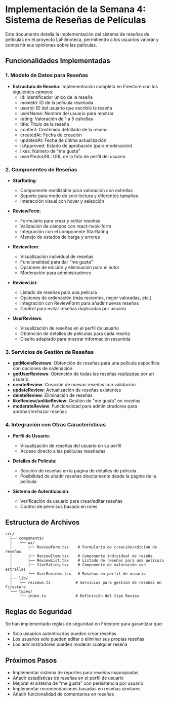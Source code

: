 # Implementación de la Semana 4: Sistema de Reseñas de Películas

Este documento detalla la implementación del sistema de reseñas de películas en el proyecto LaFilmoteca, permitiendo a los usuarios valorar y compartir sus opiniones sobre las películas.

## Funcionalidades Implementadas

### 1. Modelo de Datos para Reseñas

- **Estructura de Reseña**: Implementación completa en Firestore con los siguientes campos:
  - id: Identificador único de la reseña
  - movieId: ID de la película reseñada
  - userId: ID del usuario que escribió la reseña
  - userName: Nombre del usuario para mostrar
  - rating: Valoración de 1 a 5 estrellas
  - title: Título de la reseña
  - content: Contenido detallado de la reseña
  - createdAt: Fecha de creación
  - updatedAt: Fecha de última actualización
  - isApproved: Estado de aprobación (para moderación)
  - likes: Número de "me gusta"
  - userPhotoURL: URL de la foto de perfil del usuario

### 2. Componentes de Reseñas

- **StarRating**: 
  - Componente reutilizable para valoración con estrellas
  - Soporte para modo de solo lectura y diferentes tamaños
  - Interacción visual con hover y selección

- **ReviewForm**: 
  - Formulario para crear y editar reseñas
  - Validación de campos con react-hook-form
  - Integración con el componente StarRating
  - Manejo de estados de carga y errores

- **ReviewItem**: 
  - Visualización individual de reseñas
  - Funcionalidad para dar "me gusta"
  - Opciones de edición y eliminación para el autor
  - Moderación para administradores

- **ReviewList**: 
  - Listado de reseñas para una película
  - Opciones de ordenación (más recientes, mejor valoradas, etc.)
  - Integración con ReviewForm para añadir nuevas reseñas
  - Control para evitar reseñas duplicadas por usuario

- **UserReviews**: 
  - Visualización de reseñas en el perfil de usuario
  - Obtención de detalles de películas para cada reseña
  - Diseño adaptado para mostrar información resumida

### 3. Servicios de Gestión de Reseñas

- **getMovieReviews**: Obtención de reseñas para una película específica con opciones de ordenación
- **getUserReviews**: Obtención de todas las reseñas realizadas por un usuario
- **createReview**: Creación de nuevas reseñas con validación
- **updateReview**: Actualización de reseñas existentes
- **deleteReview**: Eliminación de reseñas
- **likeReview/unlikeReview**: Gestión de "me gusta" en reseñas
- **moderateReview**: Funcionalidad para administradores para aprobar/rechazar reseñas

### 4. Integración con Otras Características

- **Perfil de Usuario**: 
  - Visualización de reseñas del usuario en su perfil
  - Acceso directo a las películas reseñadas

- **Detalles de Película**: 
  - Sección de reseñas en la página de detalles de película
  - Posibilidad de añadir reseñas directamente desde la página de la película

- **Sistema de Autenticación**: 
  - Verificación de usuario para crear/editar reseñas
  - Control de permisos basado en roles

## Estructura de Archivos

```
src/
  ├── components/
  │   └── ui/
  │       ├── ReviewForm.tsx    # Formulario de creación/edición de reseñas
  │       ├── ReviewItem.tsx    # Componente individual de reseña
  │       ├── ReviewList.tsx    # Listado de reseñas para una película
  │       ├── StarRating.tsx    # Componente de valoración con estrellas
  │       └── UserReviews.tsx   # Reseñas en perfil de usuario
  ├── lib/
  │   └── reviews.ts           # Servicios para gestión de reseñas en Firestore
  └── types/
      └── index.ts             # Definición del tipo Review
```

## Reglas de Seguridad

Se han implementado reglas de seguridad en Firestore para garantizar que:

- Solo usuarios autenticados pueden crear reseñas
- Los usuarios solo pueden editar o eliminar sus propias reseñas
- Los administradores pueden moderar cualquier reseña

## Próximos Pasos

- Implementar sistema de reportes para reseñas inapropiadas
- Añadir estadísticas de reseñas en el perfil de usuario
- Mejorar el sistema de "me gusta" con persistencia por usuario
- Implementar recomendaciones basadas en reseñas similares
- Añadir funcionalidad de comentarios en reseñas
